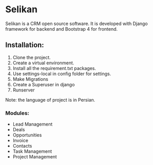 # Selikan 

Selikan is a CRM open source software. It is developed with Django framework for backend and Bootstrap 4 for frontend. 


## Installation:

1. Clone the project. 
2. Create a virtual environment.
3. Install all the requirement.txt packages. 
4. Use settings-local in config folder for settings. 
5. Make Migrations
6. Create a Superuser in django
7. Runserver


Note: the language of project is in Persian.


### Modules:
- Lead Management
- Deals 
- Opportunities
- Invoice
- Contacts
- Task Management
- Project Management
